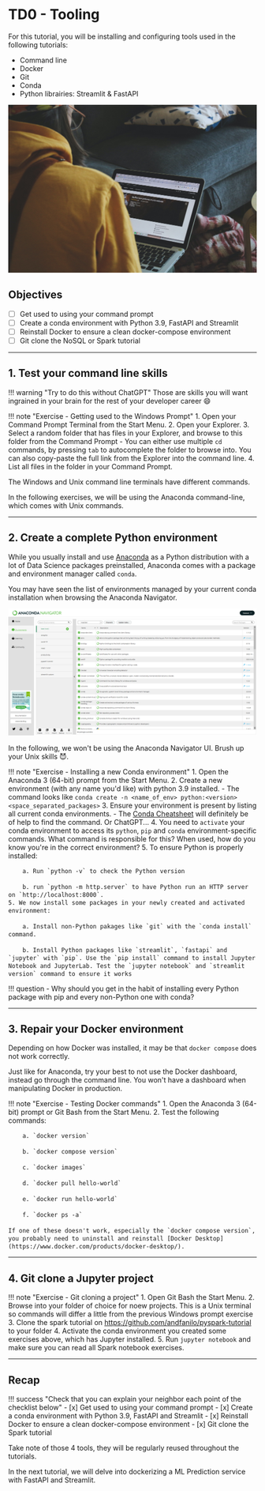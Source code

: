 # TD0 - Tooling

For this tutorial, you will be installing and configuring tools used in the following tutorials:

- Command line
- Docker
- Git
- Conda
- Python librairies: Streamlit & FastAPI


![](./images/prerequisites-cover.jpg)

## Objectives

- [ ] Get used to using your command prompt
- [ ] Create a conda environment with Python 3.9, FastAPI and Streamlit
- [ ] Reinstall Docker to ensure a clean docker-compose environment
- [ ] Git clone the NoSQL or Spark tutorial

---

## 1. Test your command line skills

!!! warning "Try to do this without ChatGPT"
    Those are skills you will want ingrained in your brain for the rest of your developer career :smile:

!!! note "Exercise - Getting used to the Windows Prompt"
    1. Open your Command Prompt Terminal from the Start Menu.
    2. Open your Explorer.
    3. Select a random folder that has files in your Explorer, and browse to this folder from the Command Prompt
        - You can either use multiple `cd` commands, by pressing `tab` to autocomplete the folder to browse into. You can also copy-paste the full link from the Explorer into the command line.
    4. List all files in the folder in your Command Prompt.

The Windows and Unix command line terminals have different commands. 

In the following exercises, we will be using the Anaconda command-line, which comes with Unix commands.

---

## 2. Create a complete Python environment

While you usually install and use [Anaconda](https://docs.anaconda.com/) as a Python distribution with a lot of Data Science packages preinstalled, Anaconda comes with a package and environment manager called `conda`. 

You may have seen the list of environments managed by your current conda installation when browsing the Anaconda Navigator.

![](./images/prerequisites-anaconda-navigator.png)

In the following, we won't be using the Anaconda Navigator UI. Brush up your Unix skills :smiling_imp:. 

!!! note "Exercise - Installing a new Conda environment"
    1. Open the Anaconda 3 (64-bit) prompt from the Start Menu.
    2. Create a new environment (with any name you'd like) with python 3.9 installed.
        - The command looks like `conda create -n <name_of_env> python:<version> <space_separated_packages>` 
    3. Ensure your environment is present by listing all current conda environments.
        - The [Conda Cheatsheet](https://docs.conda.io/projects/conda/en/latest/user-guide/cheatsheet.html) will definitely be of help to find the command. Or ChatGPT...
    4. You need to `activate` your conda environment to access its `python`, `pip` and `conda` environment-specific commands. What command is responsible for this? When used, how do you know you're in the correct environment?
    5. To ensure Python is properly installed:

        a. Run `python -v` to check the Python version

        b. run `python -m http.server` to have Python run an HTTP server on `http://localhost:8000`.
    5. We now install some packages in your newly created and activated environment:
        
        a. Install non-Python pakages like `git` with the `conda install` command.
        
        b. Install Python packages like `streamlit`, `fastapi` and `jupyter` with `pip`. Use the `pip install` command to install Jupyter Notebook and JupyterLab. Test the `jupyter notebook` and `streamlit version` command to ensure it works    

!!! question
    - Why should you get in the habit of installing every Python package with pip and every non-Python one with conda?

---

## 3. Repair your Docker environment

Depending on how Docker was installed, it may be that `docker compose` does not work correctly.

Just like for Anaconda, try your best to not use the Docker dashboard, instead go through the command line. You won't have a dashboard when manipulating Docker in production.

!!! note "Exercise - Testing Docker commands"
    1. Open the Anaconda 3 (64-bit) prompt or Git Bash from the Start Menu.
    2. Test the following commands:

        a. `docker version` 

        b. `docker compose version`

        c. `docker images`

        d. `docker pull hello-world`

        e. `docker run hello-world`

        f. `docker ps -a`

    If one of these doesn't work, especially the `docker compose version`, you probably need to uninstall and reinstall [Docker Desktop](https://www.docker.com/products/docker-desktop/).

---

## 4. Git clone a Jupyter project

!!! note "Exercise - Git cloning a project"
    1. Open Git Bash the Start Menu.
    2. Browse into your folder of choice for noew projects. This is a Unix terminal so commands will differ a little from the previous Windows prompt exercise
    3. Clone the spark tutorial on https://github.com/andfanilo/pyspark-tutorial to your folder
    4. Activate the conda environment you created some exercises above, which has Jupyter installed.
    5. Run `jupyter notebook` and make sure you can read all Spark notebook exercises.

---

## Recap

!!! success "Check that you can explain your neighbor each point of the checklist below"
    - [x] Get used to using your command prompt
    - [x] Create a conda environment with Python 3.9, FastAPI and Streamlit 
    - [x] Reinstall Docker to ensure a clean docker-compose environment
    - [x] Git clone the Spark tutorial

Take note of those 4 tools, they will be regularly reused throughout the tutorials.

In the next tutorial, we will delve into dockerizing a ML Prediction service with FastAPI and Streamlit.